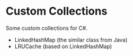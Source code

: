 # Custom Collections

Some custom collections for C#.

- LinkedHashMap (the similar class from Java)
- LRUCache (based on LinkedHashMap)
